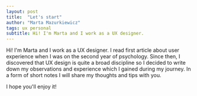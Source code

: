 ```yaml
---
layout: post
title:  "Let's start"
author: "Marta Mazurkiewicz"
tags: ux personal
subtitle: Hi! I'm Marta and I work as a UX designer.
---
```


Hi! I'm Marta and I work as a UX designer. I read first article about user experience when I was on the second year of psychology. Since then, I discovered that UX design is quite a broad discipline so I decided to write down my observations and experience which I gained during my journey. In a form of short notes I will share my thoughts and tips with you.

I hope you'll enjoy it!
